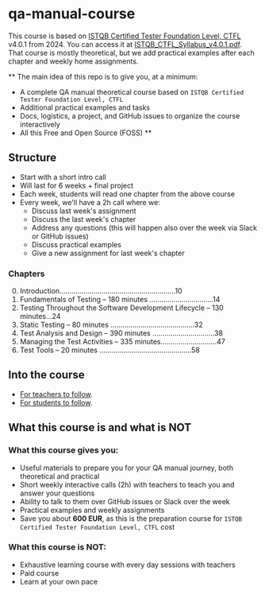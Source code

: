 # qa-manual-course

This course is based on [ISTQB Certified Tester Foundation Level, CTFL](https://www.istqb.org/certifications/certified-tester-foundation-level-ctfl-v4-0/) v4.0.1 from 2024. You can access it at [ISTQB_CTFL_Syllabus_v4.0.1.pdf](docs/ISTQB_CTFL_Syllabus_v4.0.1.pdf).  
That course is mostly theoretical, but we add practical examples after each chapter and weekly home assignments.

**
The main idea of this repo is to give you, at a minimum:
- A complete QA manual theoretical course based on `ISTQB Certified Tester Foundation Level, CTFL`
- Additional practical examples and tasks
- Docs, logistics, a project, and GitHub issues to organize the course interactively
- All this Free and Open Source (FOSS)
**

## Structure

- Start with a short intro call
- Will last for 6 weeks + final project
- Each week, students will read one chapter from the above course
- Every week, we'll have a 2h call where we:
  - Discuss last week's assignment
  - Discuss the last week's chapter
  - Address any questions (this will happen also over the week via Slack or GitHub issues)
  - Discuss practical examples
  - Give a new assignment for last week's chapter

### Chapters

0. Introduction..........................................................10
1. Fundamentals of Testing – 180 minutes ................................14
2. Testing Throughout the Software Development Lifecycle – 130 minutes...24
3. Static Testing – 80 minutes ..........................................32
4. Test Analysis and Design – 390 minutes ...............................38
5. Managing the Test Activities – 335 minutes............................47
6. Test Tools – 20 minutes ..............................................58

## Into the course

- [For teachers to follow](docs/teachers.md).
- [For students to follow](docs/students.md).

## What this course is and what is **NOT**

### What this course gives you:

- Useful materials to prepare you for your QA manual journey, both theoretical and practical
- Short weekly interactive calls (2h) with teachers to teach you and answer your questions
- Ability to talk to them over GitHub issues or Slack over the week
- Practical examples and weekly assignments
- Save you about **600 EUR**, as this is the preparation course for `ISTQB Certified Tester Foundation Level, CTFL` cost

### What this course is **NOT**:

- Exhaustive learning course with every day sessions with teachers
- Paid course
- Learn at your own pace
